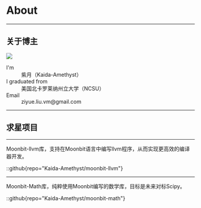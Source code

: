 # About

<hr class="w-4/5 h-1 mx-auto my-8 bg-gray-700 border-0 rounded">

## 关于博主

<div class="flex">
  <div class="flex-1 p-2">
    <img src="https://blogimgs-1309485105.cos.ap-nanjing.myqcloud.com/Gallery/diploma.png"/>
  </div>
  <div class="flex-1 p-2">
    <dl class="max-w-md text-gray-900 divide-y divide-gray-200 dark:text-white dark:divide-gray-700">
        <div class="flex flex-col py-3">
            <dt class="mb-1 text-gray-500 md:text-lg dark:text-gray-400">I'm</dt>
            <dd class="text-lg font-semibold">紫月（Kaida-Amethyst）</dd>
        </div>
        <div class="flex flex-col py-3">
            <dt class="mb-1 text-gray-500 md:text-lg dark:text-gray-400">I graduated from</dt>
            <dd class="text-lg font-semibold">美国北卡罗莱纳州立大学（NCSU）</dd>
        </div>
        <div class="flex flex-col pb-3">
            <dt class="mb-1 text-gray-500 md:text-lg dark:text-gray-400">Email</dt>
            <dd class="text-lg font-semibold">ziyue.liu.vm@gmail.com</dd>
        </div>
    </dl>
  </div>
</div>

<hr class="w-4/5 h-1 mx-auto my-8 bg-gray-700 border-0 rounded">

## 求星项目

-------

Moonbit-llvm库，支持在Moonbit语言中编写llvm程序，从而实现更高效的编译器开发。

::github{repo="Kaida-Amethyst/moonbit-llvm"}

-------

Moonbit-Math库，纯粹使用Moonbit编写的数学库，目标是未来对标Scipy。

::github{repo="Kaida-Amethyst/moonbit-math"}

